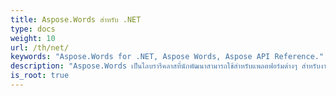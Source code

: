 ```yaml
---
title: Aspose.Words สำหรับ .NET
type: docs
weight: 10
url: /th/net/
keywords: "Aspose.Words for .NET, Aspose Words, Aspose API Reference."
description: "Aspose.Words เป็นไลบรารีคลาสที่นักพัฒนาสามารถใช้สำหรับแพลตฟอร์มต่างๆ สำหรับงานประมวลผลเอกสารที่หลากหลาย"
is_root: true
---
```

